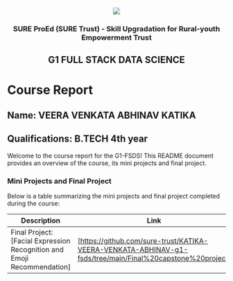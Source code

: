 <!-- PROJECT LOGO -->
<br />

<div align="center">
   <img src='https://user-images.githubusercontent.com/73131499/166115643-d3187f47-d38f-41b2-ae42-5ecbbc60de14.png' />


<h3 align="center">SURE ProEd (SURE Trust) - Skill Upgradation for Rural-youth Empowerment Trust</h3>
  <h2>  G1 FULL STACK DATA SCIENCE </h2>
</div>

# Course Report

## Name: VEERA VENKATA ABHINAV KATIKA

## Qualifications: B.TECH 4th year

Welcome to the course report for the G1-FSDS! This README document provides an overview of the course, its mini projects and final project.

### Mini Projects and Final Project

Below is a table summarizing the mini projects and final project completed during the course:

| Description                               | Link                                    |
|-------------------------------------------|-----------------------------------------|
| Final Project: [Facial Expression Recognition and Emoji Recommendation]     | [https://github.com/sure-trust/KATIKA-VEERA-VENKATA-ABHINAV-g1-fsds/tree/main/Final%20capstone%20project]                         |
